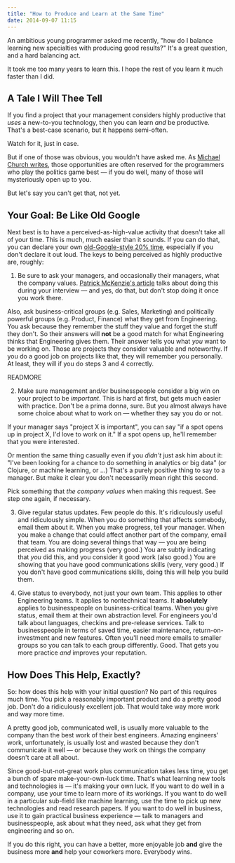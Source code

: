 ```yaml
---
title: "How to Produce and Learn at the Same Time"
date: 2014-09-07 11:15
---
```


An ambitious young programmer asked me recently, "how do I balance learning
new specialties with producing good results?" It's a great question, and a
hard balancing act.

It took me too many years to learn this. I hope the rest of you learn it much
faster than I did.

## A Tale I Will Thee Tell

If you find a project that your management considers highly productive that
<i>uses</i> a new-to-you technology, then you can learn <i>and</i> be
productive. That's a best-case scenario, but it happens semi-often.

Watch for it, just in case.

But if one of those was obvious, you wouldn't have asked me. As <a
href="https://michaelochurch.wordpress.com/2013/04/22/gervais-macleod-23-the-shodan-programmer/">Michael
Church writes</a>, those opportunities are often reserved for the programmers
who play the politics game best &mdash; if you do well, many of those will
mysteriously open up to you.

But let's say you can't get that, not yet.

## Your Goal: Be Like Old Google

Next best is to have a perceived-as-high-value activity that doesn't take all
of your time. This is much, much easier than it sounds. If you can do that,
you can declare your own <a
href="http://qz.com/116196/google-engineers-insist-20-time-is-not-dead-its-just-turned-into-120-time/">old-Google-style
20% time</a>, especially if you don't declare it out loud. The keys to being
perceived as highly productive are, roughly:

1) Be sure to ask your managers, and occasionally their managers, what the
company values. <a
href="http://www.kalzumeus.com/2012/01/23/salary-negotiation/">Patrick
McKenzie's article</a> talks about doing this during your interview &mdash; and
yes, do that, but don't stop doing it once you work there.

Also, ask business-critical groups (e.g. Sales, Marketing) and politically
powerful groups (e.g. Product, Finance) what they get from Engineering. You
ask because they remember the stuff they value and forget the stuff they
don't. So their answers will <b>not</b> be a good match for what Engineering
thinks that Engineering gives them. Their answer tells you what <i>you</i>
want to be working on. Those are projects they consider valuable and
noteworthy. If you do a good job on projects like that, they will remember you
personally. At least, they will if you do steps 3 and 4 correctly.

READMORE

2) Make sure management and/or businesspeople consider a big win on your
project to be <i>important</i>. This is hard at first, but gets much easier
with practice. Don't be a prima donna, sure. But you almost always have some
choice about what to work on &mdash; whether they say you do or not.

If your manager says "project X is important", you can say "if a spot opens up
in project X, I'd love to work on it." If a spot opens up, he'll remember
that you were interested.

Or mention the same thing casually even if you <i>didn't</i> just ask him
about it: "I've been looking for a chance to do something in analytics or big
data" (or Clojure, or machine learning, or &hellip;) That's a purely positive
thing to say to a manager. But make it clear you don't necessarily mean right
this second.

Pick something that <i>the company values</i> when making this request. See
step one again, if necessary.



3) Give regular status updates. Few people do this. It's
ridiculously useful and ridiculously simple. When you do something that
affects somebody, email them about it. When you make progress, tell your
manager. When you make a change that could affect another part of the company,
email that team. You are doing several things that way &mdash; you are being
perceived as making progress (very good.) You are subtly indicating that
<i>you</i> did this, and you consider it good work (also good.) You are
showing that you have good communications skills (very, very good.) If you
don't have good communications skills, doing this will help you build them.

4) Give status to everybody, not just your own team. This applies to other
Engineering teams. It applies to nontechnical teams. It <b>absolutely</b>
applies to businesspeople on business-critical teams. When you give status,
email them at their own abstraction level. For engineers you'd talk about
languages, checkins and pre-release services. Talk to businesspeople in terms
of saved time, easier maintenance, return-on-investment and new
features. Often you'll need more emails to smaller groups so you can talk to
each group differently. Good. That gets you more practice <i>and</i> improves
your reputation.

## How Does This Help, Exactly?

So: how does this help with your initial question? No part of this requires
much time. You pick a reasonably important product and do a pretty good
job. Don't do a ridiculously excellent job. That would take way more work and
way more time.

A pretty good job, communicated well, is usually more valuable to the company
than the best work of their best engineers. Amazing engineers' work,
unfortunately, is usually lost and wasted because they don't communicate it
well &mdash; or because they work on things the company doesn't care at all
about.

Since good-but-not-great work plus communication takes less time, you get a
bunch of spare make-your-own-luck time. That's what learning new tools and
technologies is &mdash; it's making your own luck. If you want to do well in a
company, use your time to learn more of its workings. If you want to do well
in a particular sub-field like machine learning, use the time to pick up new
technologies and read research papers. If you want to do well in business, use
it to gain practical business experience &mdash; talk to managers and
businesspeople, ask about what they need, ask what they get from engineering
and so on.

If you do this right, you can have a better, more enjoyable job <b>and</b>
give the business more <b>and</b> help your coworkers more. Everybody wins.
